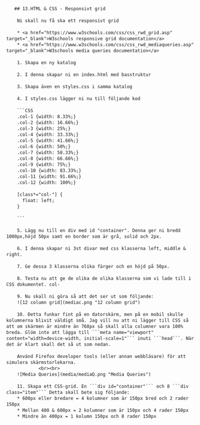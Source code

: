 <!doctype html>
<html>
	<head>
		<title>HTML & CSS Exercises</title>

       ## 13.HTML & CSS - Responsivt grid

        Ni skall nu få ska ett responsivt grid
        
        * <a href="https://www.w3schools.com/css/css_rwd_grid.asp" target="_blank">W3schools responsive grid documentation</a>
        * <a href="https://www.w3schools.com/css/css_rwd_mediaqueries.asp" target="_blank">W3schools media queries documentation</a>
        
        1. Skapa en ny katalog
        
        2. I denna skapar ni en index.html med basstruktur
        
        3. Skapa även en styles.css i samma katalog
        
        4. I styles.css lägger ni nu till följande kod
        
        ```CSS
        .col-1 {width: 8.33%;}
        .col-2 {width: 16.66%;}
        .col-3 {width: 25%;}
        .col-4 {width: 33.33%;}
        .col-5 {width: 41.66%;}
        .col-6 {width: 50%;}
        .col-7 {width: 58.33%;}
        .col-8 {width: 66.66%;}
        .col-9 {width: 75%;}
        .col-10 {width: 83.33%;}
        .col-11 {width: 91.66%;}
        .col-12 {width: 100%;}
        
        [class*="col-"] {
          float: left;
        }
        
        ```
        
        5. Lägg nu till en div med id "container". Denna ger ni bredd 1000px,höjd 50px samt en border som är grå, solid och 2px.
        
        6. I denna skapar ni 3st divar med css klasserna left, middle & right.
        
        7. Ge dessa 3 klasserna olika färger och en höjd på 50px.
        
        8. Testa nu att ge de olika de olika klasserna som vi lade till i CSS dokumentet. col-
        
        9. Nu skall ni göra så att det ser ut som följande:
        ![12 column grid](mediac.png "12 column grid")
        
        10. Detta funkar fint på en datorskärm, men på en mobil skulle kolumnerna blivit väldigt små. Jag vill nu att ni lägger till CSS så att om skärmen är mindre än 768px så skall alla columner vara 100% breda. Glöm inte att lägga till ```meta name="viewport" content="width=device-width, initial-scale=1"``` inuti ```head```. När det är klart skall det så ut som nedan.
        
        Använd Firefox developer tools (eller annan webbläsare) för att simulera skärmstorlekarna.
				<br><br>
        ![Media Queries](media/mediaQ.png "Media Queries")
        
        11. Skapa ett CSS-grid. En ```div id="container"``` och 8 ```div class="item"``` Detta skall bete sig följande:
        * 600px eller bredare = 4 kolumner som är 150px bred och 2 rader 150px
        * Mellan 400 & 600px = 2 kolumner som är 150px och 4 rader 150px
        * Mindre än 400px = 1 kolumn 150px och 8 rader 150px
